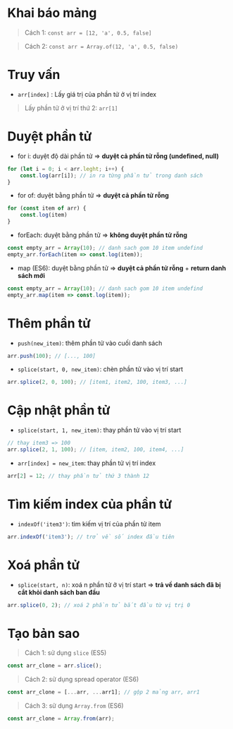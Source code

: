 # Khai báo mảng
> Cách 1: `const arr = [12, 'a', 0.5, false]`

> Cách 2: `const arr = Array.of(12, 'a', 0.5, false)`

# Truy vấn
- `arr[index]` : Lấy giá trị của phần tử ở vị trí index
> Lấy phần tử ở vị trí thứ 2: `arr[1]`

# Duyệt phần tử
- for i: duyệt độ dài phần tử => **duyệt cả phần tử rỗng (undefined, null)**
```js
for (let i = 0; i < arr.leght; i++) {
    const.log(arr[i]); // in ra từng phần tử trong danh sách
}
```
- for of: duyệt bằng phần tử => **duyệt cả phần tử rỗng**
```js
for (const item of arr) {
    const.log(item)
}
```
- forEach: duyệt bằng phần tử => **không duyệt phần tử rỗng**
```js
const empty_arr = Array(10); // danh sach gom 10 item undefind
empty_arr.forEach(item => const.log(item));
```
- map (ES6): duyệt bằng phần tử => **duyệt cả phần tử rỗng** + **return danh sách mới**
```js
const empty_arr = Array(10); // danh sach gom 10 item undefind
empty_arr.map(item => const.log(item));
```
# Thêm phần tử
- `push(new_item)`: thêm phần tử vào cuối danh sách
```js
arr.push(100); // [..., 100]
```
- `splice(start, 0, new_item)`: chèn phần tử vào vị trí start
```js
arr.splice(2, 0, 100); // [item1, item2, 100, item3, ...]
```

# Cập nhật phần tử
- `splice(start, 1, new_item)`: thay phần tử vào vị trí start
```js
// thay item3 => 100
arr.splice(2, 1, 100); // [item, item2, 100, item4, ...]
```
- `arr[index] = new_item`: thay phần tử vị trí index
```js
arr[2] = 12; // thay phần tử thứ 3 thành 12
```

# Tìm kiếm index của phần tử
- `indexOf('item3')`: tìm kiếm vị trí của phần tử item
```js
arr.indexOf('item3'); // trở về số index đầu tiên
```

# Xoá phần tử
- `splice(start, n)`: xoá n phần tử ở vị trí start => **trả về danh sách đã bị cắt khỏi danh sách ban đầu**
```js
arr.splice(0, 2); // xoá 2 phần tử bắt đầu từ vị trị 0
```

# Tạo bản sao
> Cách 1: sử dụng `slice` (ES5)
```js
const arr_clone = arr.slice(); 
```
> Cách 2: sử dụng spread operator (ES6)
```js
const arr_clone = [...arr, ...arr1]; // gộp 2 mảng arr, arr1 
```
> Cách 3: sử dụng `Array.from` (ES6)
```js
const arr_clone = Array.from(arr);
```